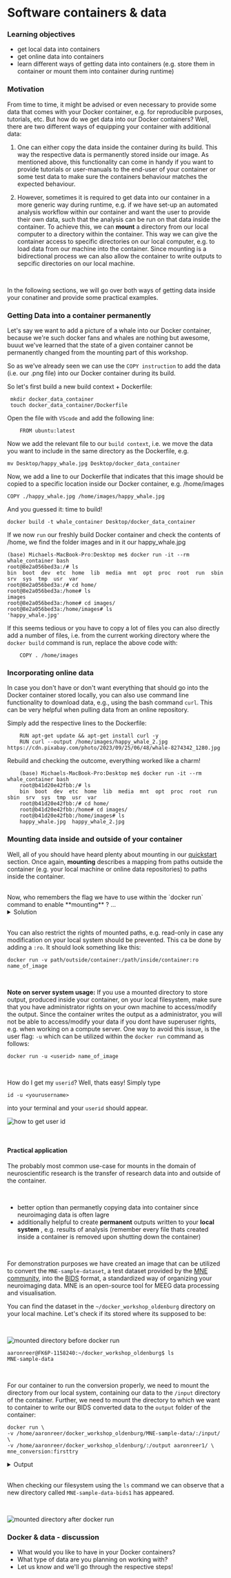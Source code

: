 # Software containers & data


### Learning objectives

- get local data into containers
- get online data into containers
- learn different ways of getting data into containers (e.g. store them in container or mount them into container during runtime)

### Motivation

From time to time, it might be advised or even necessary to provide some data that comes with your Docker container, e.g. for reproducible purposes, tutorials, etc.
But how do we get data into our Docker containers? Well, there are two different ways of equipping your container with additional data:

1. One can either copy the data inside the container during its build. This way the respective data is permanently stored inside our image. As mentioned above, this functionality can come in handy if you want to provide tutorials or user-manuals to the end-user of your container or some test data to make sure the containers behaviour matches the expected behaviour.

2. However, sometimes it is required to get data into our container in a more generic way during runtime, e.g. if we have set-up an automated analysis workflow within our container and want the user to provide their own data, such that the analysis can be run on that data inside the container. To achieve this, we can **mount** a directory from our local computer to a directory within the container. This way we can give the container access to specific directories on our local computer, e.g. to load data from our machine into the container. Since mounting is a bidirectional process we can also allow the container to write outputs to sepcific directories on our local machine.
<br>

In the following sections, we will go over both ways of getting data inside your conatiner and provide some practical examples.


### Getting Data into a container permanently

Let's say we want to add a picture of a whale into our Docker container, because we're such docker fans and whales are nothing but awesome, buuut we've learned that the state of a given container cannot be permanently changed from the mounting part of this workshop.

So as we've already seen we can use the `COPY instruction` to add the data (i.e. our .png file) into our Docker container during its build.

So let's first build  a new build context + Dockerfile:

```
 mkdir docker_data_container
 touch docker_data_container/Dockerfile

```

Open the file with `VScode` and add the following line:

```
    FROM ubuntu:latest
```

Now we add the relevant file to our `build context`, i.e. we move the data you want to include in the same directory as the Dockerfile, e.g.

```
mv Desktop/happy_whale.jpg Desktop/docker_data_container
```

Now, we add a line to our Dockerfile that indicates that this image should be copied to a specific location inside our Docker container, e.g. /home/images

```
COPY ./happy_whale.jpg /home/images/happy_whale.jpg
```

And you guessed it: time to build!

```
docker build -t whale_container Desktop/docker_data_container
```

If we now `run` our freshly build Docker container and check the contents of /home, we find the folder images and in it our happy_whale.jpg

```
(base) Michaels-MacBook-Pro:Desktop me$ docker run -it --rm whale_container bash
root@8e2a056bed3a:/# ls
bin  boot  dev  etc  home  lib  media  mnt  opt  proc  root  run  sbin  srv  sys  tmp  usr  var
root@8e2a056bed3a:/# cd home/
root@8e2a056bed3a:/home# ls
images
root@8e2a056bed3a:/home# cd images/
root@8e2a056bed3a:/home/images# ls
'happy_whale.jpg'
```

If this seems tedious or you have to copy a lot of files you can also directly add a number of files, i.e. from the current working directory where the `docker build` command is run, replace the above code with:

```
    COPY . /home/images
```

### Incorporating online data

In case you don't have or don't want everything that should go into the Docker container stored locally, you can also use command line functionality to download data, e.g., using the bash command `curl`. This can be very helpful when pulling data from an online repository.

Simply add the respective lines to the Dockerfile:

```
    RUN apt-get update && apt-get install curl -y
    RUN curl --output /home/images/happy_whale_2.jpg  https://cdn.pixabay.com/photo/2023/09/25/06/48/whale-8274342_1280.jpg

```

Rebuild and checking the outcome, everything worked like a charm!

```
    (base) Michaels-MacBook-Pro:Desktop me$ docker run -it --rm whale_container bash
    root@b41d20e42fbb:/# ls
    bin  boot  dev  etc  home  lib  media  mnt  opt  proc  root  run  sbin  srv  sys  tmp  usr  var
    root@b41d20e42fbb:/# cd home/
    root@b41d20e42fbb:/home# cd images/
    root@b41d20e42fbb:/home/images# ls
    happy_whale.jpg  happy_whale_2.jpg
```

### Mounting data inside and outside of your container

Well, all of you should have heard plenty about mounting in our [quickstart](basics/quickstart.md) section. Once again, **mounting** describes a mapping from paths outside the container (e.g. your local machine or online data repositories) to paths inside the container.

<br>
Now, who remembers the flag we have to use within the `docker run` command to enable **mounting** ? ...

<br>

<details>
<summary>Solution</summary>

...correct, you have to use the `-v` flag within the `docker run` command to specify the mounted directories. This flag can be untilized as follows:

```
docker run -v path/outside/container:/path/inside/container name_of_image
```

</details>

<br>

You can also restrict the rights of mounted paths, e.g. read-only in case any modification on your local system should be prevented. This ca be done by adding a `:ro`. It should look something like this: 
<br> 

```
docker run -v path/outside/container:/path/inside/container:ro name_of_image
``` 

<br>

**Note on server system usage:** If you use a mounted directory to store output, produced inside your container, on your local filesystem, make sure that you have administrator rights on your own machine to access/modify the output. Since the container writes the output as a administrator, you will not be able to access/modify your data if you dont have superuser rights, e.g. when working on a compute server. One way to avoid this issue, is the user flag: `-u` which can be utilized within the `docker run` command as follows: 
```
docker run -u <userid> name_of_image
```

<br>

How do I get my `userid`?
Well, thats easy! Simply type 
```
id -u <yourusername>
``` 
into your terminal and your `userid` should appear.
<br>

![how to get user id](/static/get_user_id.png)

<br>


#### Practical application

The probably most common use-case for mounts in the domain of neuroscientific research is the transfer of research data into and outside of the container. 

<br>

- better option than permanetly copying data into container since neuroimaging data is often lagre
- additionally helpful to create **permanent** outputs written to your **local system** , e.g. results of analysis (remember every file thats created inside a container is removed upon shutting down the container)
  
<br>

For demonstration purposes we have created an image that can be utilized to convert the `MNE-sample-dataset`, a test dataset provided by the [MNE community](https://mne.tools/stable/index.html), into the [BIDS](https://bids.neuroimaging.io/) format, a standardized way of organizing your neuroimaging data. MNE is an open-source tool for MEEG data processing and visualisation.

You can find the dataset in the `~/docker_workshop_oldenburg` directory on your local machine. Let's check if its stored where its supposed to be:

<br>

![mounted directory before docker run](/static/mounted_directory_before_docker_run.png)

```
aaronreer@FK6P-1158240:~/docker_workshop_oldenburg$ ls
MNE-sample-data
```

<br>

For our container to run the conversion properly, we need to mount the directory from our local system, containing our data to the `/input` directory of the container. Further, we need to mount the directory to which we want to container to write our BIDS converted data to the `output` folder of the container:

```
docker run \
-v /home/aaronreer/docker_workshop_oldenburg/MNE-sample-data/:/input/ \
-v /home/aaronreer/docker_workshop_oldenburg/:/output aaronreer1/ \
mne_conversion:firsttry
```


<details>
<summary>Output</summary>

<div style="overflow-y: scroll; height: 200px; border: 1px solid #cccccc; padding: 5px; margin-bottom: 20px;">

```
    # Output:
    <span style="color:blue"># test1 :</span>
    Opening raw data file /input/MEG/sample/sample_audvis_raw.fif...
        Read a total of 3 projection items:
            PCA-v1 (1 x 102)  idle
            PCA-v2 (1 x 102)  idle
            PCA-v3 (1 x 102)  idle
        Range : 25800 ... 192599 =     42.956 ...   320.670 secs
    Ready.
    Opening raw data file /input/MEG/sample/ernoise_raw.fif...
    Isotrak not found
        Read a total of 3 projection items:
            PCA-v1 (1 x 102)  idle
            PCA-v2 (1 x 102)  idle
            PCA-v3 (1 x 102)  idle
        Range : 19800 ... 85867 =     32.966 ...   142.965 secs
    Ready.
    Opening raw data file /input/MEG/sample/sample_audvis_raw.fif...
        Read a total of 3 projection items:
            PCA-v1 (1 x 102)  idle
            PCA-v2 (1 x 102)  idle
            PCA-v3 (1 x 102)  idle
        Range : 25800 ... 192599 =     42.956 ...   320.670 secs
    Ready.
    Opening raw data file /input/MEG/sample/ernoise_raw.fif...
    Isotrak not found
        Read a total of 3 projection items:
            PCA-v1 (1 x 102)  idle
            PCA-v2 (1 x 102)  idle
            PCA-v3 (1 x 102)  idle
        Range : 19800 ... 85867 =     32.966 ...   142.965 secs
    Ready.
    Writing '/output/MNE-sample-data-bids1/README'...
    Writing '/output/MNE-sample-data-bids1/participants.tsv'...
    Writing '/output/MNE-sample-data-bids1/participants.json'...
    Writing of electrodes.tsv is not supported for data type "meg". Skipping ...
    Writing '/output/MNE-sample-data-bids1/dataset_description.json'...
    Writing '/output/MNE-sample-data-bids1/sub-emptyroom/ses-20021206/meg/sub-emptyroom_ses-20021206_task-noise_meg.json'...
    Writing '/output/MNE-sample-data-bids1/sub-emptyroom/ses-20021206/meg/sub-emptyroom_ses-20021206_task-noise_channels.tsv'...
    Copying data files to sub-emptyroom_ses-20021206_task-noise_meg.fif
    Reserving possible split file sub-emptyroom_ses-20021206_task-noise_split-01_meg.fif
    Writing /output/MNE-sample-data-bids1/sub-emptyroom/ses-20021206/meg/sub-emptyroom_ses-20021206_task-noise_meg.fif
    Closing /output/MNE-sample-data-bids1/sub-emptyroom/ses-20021206/meg/sub-emptyroom_ses-20021206_task-noise_meg.fif
    [done]
    Writing '/output/MNE-sample-data-bids1/sub-emptyroom/ses-20021206/sub-emptyroom_ses-20021206_scans.tsv'...
    Wrote /output/MNE-sample-data-bids1/sub-emptyroom/ses-20021206/sub-emptyroom_ses-20021206_scans.tsv entry with meg/sub-emptyroom_ses-20021206_task-noise_meg.fif.
    Writing '/output/MNE-sample-data-bids1/participants.tsv'...
    Writing '/output/MNE-sample-data-bids1/participants.json'...
    Writing '/output/MNE-sample-data-bids1/sub-01/ses-01/meg/sub-01_ses-01_coordsystem.json'...
    Writing '/output/MNE-sample-data-bids1/sub-01/ses-01/meg/sub-01_ses-01_coordsystem.json'...
    Used Annotations descriptions: ['Auditory/Left', 'Auditory/Right', 'Button', 'Smiley', 'Visual/Left', 'Visual/Right']
    Writing '/output/MNE-sample-data-bids1/sub-01/ses-01/meg/sub-01_ses-01_task-audiovisual_run-1_events.tsv'...
    Writing '/output/MNE-sample-data-bids1/sub-01/ses-01/meg/sub-01_ses-01_task-audiovisual_run-1_events.json'...
    Writing '/output/MNE-sample-data-bids1/dataset_description.json'...
    Writing '/output/MNE-sample-data-bids1/sub-01/ses-01/meg/sub-01_ses-01_task-audiovisual_run-1_meg.json'...
    Writing '/output/MNE-sample-data-bids1/sub-01/ses-01/meg/sub-01_ses-01_task-audiovisual_run-1_channels.tsv'...
    Copying data files to sub-01_ses-01_task-audiovisual_run-1_meg.fif
    Reserving possible split file sub-01_ses-01_task-audiovisual_run-1_split-01_meg.fif
    Writing /output/MNE-sample-data-bids1/sub-01/ses-01/meg/sub-01_ses-01_task-audiovisual_run-1_meg.fif
    Closing /output/MNE-sample-data-bids1/sub-01/ses-01/meg/sub-01_ses-01_task-audiovisual_run-1_meg.fif
    [done]
    Writing '/output/MNE-sample-data-bids1/sub-01/ses-01/sub-01_ses-01_scans.tsv'...
    Wrote /output/MNE-sample-data-bids1/sub-01/ses-01/sub-01_ses-01_scans.tsv entry with meg/sub-01_ses-01_task-audiovisual_run-1_meg.fif.
    Writing fine-calibration file to /output/MNE-sample-data-bids1/sub-01/ses-01/meg/sub-01_ses-01_acq-calibration_meg.dat
    Writing crosstalk file to /output/MNE-sample-data-bids1/sub-01/ses-01/meg/sub-01_ses-01_acq-crosstalk_meg.fif
    |MNE-sample-data-bids1/
    |--- README
    |--- dataset_description.json
    |--- participants.json
    |--- participants.tsv
    |--- sub-01/
    |------ ses-01/
    |--------- sub-01_ses-01_scans.tsv
    |--------- meg/
    |------------ sub-01_ses-01_acq-calibration_meg.dat
    |------------ sub-01_ses-01_acq-crosstalk_meg.fif
    |------------ sub-01_ses-01_coordsystem.json
    |------------ sub-01_ses-01_task-audiovisual_run-1_channels.tsv
    |------------ sub-01_ses-01_task-audiovisual_run-1_events.json
    |------------ sub-01_ses-01_task-audiovisual_run-1_events.tsv
    |------------ sub-01_ses-01_task-audiovisual_run-1_meg.fif
    |------------ sub-01_ses-01_task-audiovisual_run-1_meg.json
    |--- sub-emptyroom/
    |------ ses-20021206/
    |--------- sub-emptyroom_ses-20021206_scans.tsv
    |--------- meg/
    |------------ sub-emptyroom_ses-20021206_task-noise_channels.tsv
    |------------ sub-emptyroom_ses-20021206_task-noise_meg.fif
    |------------ sub-emptyroom_ses-20021206_task-noise_meg.json
    aaronreer@FK6P-1158240:~/data$
```

</div>

</details>

<br>

When checking our filesystem using the `ls` command we can observe that a new directory called `MNE-sample-data-bids1` has appeared.

<br>

![mounted directory after docker run](/static/mounted_directory_after_docker_run.png)




### Docker & data - discussion

- What would you like to have in your Docker containers?
- What type of data are you planning on working with?
- Let us know and we'll go through the respective steps!


